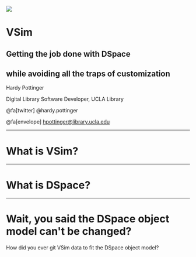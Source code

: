 
![](https://vsim.library.ucla.edu/xmlui/themes/Mirage2/images/vsim.png)
# VSim
## Getting the job done with DSpace
## while avoiding all the traps of customization

Hardy Pottinger

Digital Library Software Developer, UCLA Library

@fa[twitter] @hardy.pottinger

@fa[envelope] hpottinger@library.ucla.edu

---
# What is VSim?

---
# What is DSpace?

---
# Wait, you said the DSpace object model can't be changed?
How did you ever git VSim data to fit the DSpace object model?
